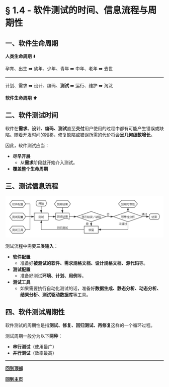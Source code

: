 # § 1.4 - 软件测试的时间、信息流程与周期性

## 一、软件生命周期

**人类生命周期** :arrow_down:

孕育、出生 :arrow_right: 幼年、少年、青年 :arrow_right: 中年、老年 :arrow_right: 去世

---

计划、需求 :arrow_right: 设计、编码、**测试** :arrow_right: 运行、维护 :arrow_right: 淘汰

**软件生命周期** :arrow_up:

## 二、软件测试时间

软件在**需求、设计、编码、测试**直至**交付**用户使用的过程中都有可能产生错误或缺陷。随着开发时间的推移，修复缺陷或错误所需的代价将会**呈几何级数增长**。

因此，软件测试应当：

- **尽早开展**
	- 从**需求**阶段就开始介入测试。
- **覆盖整个生命周期**

## 三、测试信息流程

![流程](https://github.com/Lingggao/Software-Testing-Basics/blob/master/%E7%AC%AC%E4%B8%80%E7%AB%A0/1_4_%E8%BD%AF%E4%BB%B6%E6%B5%8B%E8%AF%95%E4%BF%A1%E6%81%AF%E6%B5%81%E7%A8%8B.png?raw=true)

测试流程中需要**三类输入**：

- **软件配置**
	- 准备好**被测试的软件、需求规格文档、设计规格文档、源代码**等。
- **测试配置**
	- 准备好测试**环境、计划、用例**等。
- **测试工具**
	- 如果需要执行自动化测试的话，准备好**数据生成、静态分析、动态分析、结果分析、测试驱动数据库**等工具。

## 四、软件测试周期性

软件测试的周期性是指**测试、修复、回归测试、再修复**这样的一个循环过程。

测试周期一般分为以下**两种**：

- **串行测试**（使用最广）
- **并行测试**（效率最高）

---
[**回到顶部**](https://github.com/Lingggao/Software-Testing-Basics/blob/master/%E7%AC%AC%E4%B8%80%E7%AB%A0/1_4_%E8%BD%AF%E4%BB%B6%E6%B5%8B%E8%AF%95%E7%9A%84%E6%97%B6%E9%97%B4%E3%80%81%E4%BF%A1%E6%81%AF%E6%B5%81%E7%A8%8B%E4%B8%8E%E5%91%A8%E6%9C%9F%E6%80%A7.md#-14---%E8%BD%AF%E4%BB%B6%E6%B5%8B%E8%AF%95%E7%9A%84%E6%97%B6%E9%97%B4%E4%BF%A1%E6%81%AF%E6%B5%81%E7%A8%8B%E4%B8%8E%E5%91%A8%E6%9C%9F%E6%80%A7)

[**回到主页**](https://github.com/Lingggao/Software-Testing-Basics#%E8%BD%AF%E4%BB%B6%E6%B5%8B%E8%AF%95%E5%9F%BA%E7%A1%80)